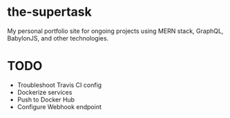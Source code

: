 # the-supertask

My personal portfolio site for ongoing projects using MERN stack, GraphQL, BabylonJS, and other technologies.

# TODO

- Troubleshoot Travis CI config
- Dockerize services
- Push to Docker Hub
- Configure Webhook endpoint
